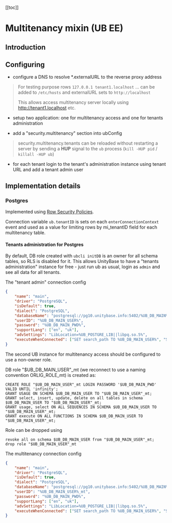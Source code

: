 [[toc]]

# Multitenancy mixin (UB EE)

## Introduction

## Configuring
 - configure a DNS to resolve *.externalURL to the reverse proxy address

> For testing purpose rows `127.0.0.1 tenant1.localhost` ... can be added to `/etc/hosts` and externalURL sets to `http://localhost` 
>
> This allows access multitenancy server locally using http://tenant1.localhost etc. 

 - setup two application: one for multitenancy access and one for tenants administration

 - add a "security.multitenancy" section into ubConfig

> security.multitenancy.tenants can be reloaded without restarting a server by sending a **HUP** signal to the `ub` process (`kill -HUP pid` / `killall -HUP ub`)  

 - for each tenant login to the tenant's administration instance using tenant URL and add a tenant admin user

## Implementation details
### Postgres
Implemented using [Row Security Policies](https://www.postgresql.org/docs/current/ddl-rowsecurity.html).

Connection variable `ub.tenantID` is sets on each `enterConnectionContext` event and used as a value for
limiting rows by mi_tenantID field for each multitenancy table.

#### Tenants administration for Postgres
By default, DB role created with `ubcli initDB` is an owner for all schema tables, so RLS is disabled for it.
This allows UnityBase to have a "tenants administration" instance for free - just run ub as usual, login as `admin`
and see all data for all tenants.

The "tenant admin" connection config
```json
{
    "name": "main",
    "driver": "PostgreSQL",
    "isDefault": true,
    "dialect": "PostgreSQL",
    "databaseName": "postgresql://pg10.unitybase.info:5402/%UB_DB_MAIN%?tcp_user_timeout=3000",
    "userID": "%UB_DB_MAIN_USER%",
    "password": "%UB_DB_MAIN_PWD%",
    "supportLang": ["en", "uk"],
    "advSettings": "LibLocation=%UB_POSTGRE_LIB||libpq.so.5%",
    "executeWhenConnected": ["SET search_path TO %UB_DB_MAIN_USER%", "SET ub.tenantID=0"]
}
```

The second UB instance for multitenancy access should be configured to use a non-owner role.

DB role "$UB_DB_MAIN_USER"_mt (we reconnect to use a naming convention ORLIG_ROLE_mt) is created as:
```
CREATE ROLE "$UB_DB_MAIN_USER"_mt LOGIN PASSWORD '$UB_DB_MAIN_PWD' VALID UNTIL 'infinity';
GRANT USAGE ON SCHEMA $UB_DB_MAIN_USER TO "$UB_DB_MAIN_USER"_mt;
GRANT select, insert, update, delete on all tables in schema $UB_DB_MAIN_USER TO "$UB_DB_MAIN_USER"_mt;
GRANT usage, select ON ALL SEQUENCES IN SCHEMA $UB_DB_MAIN_USER TO "$UB_DB_MAIN_USER"_mt;
GRANT execute ON ALL FUNCTIONS IN SCHEMA $UB_DB_MAIN_USER TO "$UB_DB_MAIN_USER"_mt;
```

Role can be dropped using
```
revoke all on schema $UB_DB_MAIN_USER from "$UB_DB_MAIN_USER"_mt;
drop role "$UB_DB_MAIN_USER"_mt
```

The multitenancy connection config
```json
{
    "name": "main",
    "driver": "PostgreSQL",
    "isDefault": true,
    "dialect": "PostgreSQL",
    "databaseName": "postgresql://pg10.unitybase.info:5402/%UB_DB_MAIN%?tcp_user_timeout=3000",
    "userID": "%UB_DB_MAIN_USER%_mt",
    "password": "%UB_DB_MAIN_PWD%",
    "supportLang": ["en", "uk"],
    "advSettings": "LibLocation=%UB_POSTGRE_LIB||libpq.so.5%",
    "executeWhenConnected": ["SET search_path TO %UB_DB_MAIN_USER%", "SET ub.tenantID=0"]
}
```
